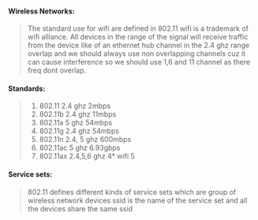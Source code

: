 #### Wireless Networks:
>The standard use for wifi are defined in 802.11
>wifi is a trademark of wifi alliance.
>All devices in the range of the signal will receive traffic from the device like of an ethernet hub 
>channel in the 2.4 ghz range overlap and we should always use non overlapping channels cuz it can cause interference so we should use 1,6 and 11 channel as there freq dont overlap.

#### Standards:
>1. 802.11  2.4 ghz  2mbps
>2. 802.11b  2.4 ghz  11mbps
>3. 802.11a   5 ghz  54mbps
>4. 802.11g  2.4 ghz  54mbps
>5. 802.11n  2.4, 5 ghz  600mbps
>6. 802.11ac  5 ghz  6.93gbps
>7. 802.11ax   2.4,5,6 ghz 4* wifi 5

#### Service sets:
>802.11 defines different kinds of service sets which are group of wireless network devices 
>ssid is the name of the service set and all the devices share the same ssid 

